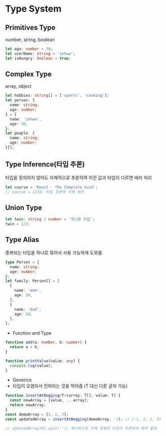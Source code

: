 # Type System

## Primitives Type

number, string, boolean

```ts
let age: number = 30;
let userName: string = 'inhwa';
let isHungry: boolean = true;
```

## Complex Type

array, object

```ts
let hobbies: string[] = ['sports', 'cooking'];
let person: {
  name: string;
  age: number;
} = {
  name: 'inhwa',
  age: 30,
};
let peaple: {
  name: string;
  age: number;
}[];
```

## Type Inference(타입 추론)

타입을 정의하지 않아도 자체적으로 추론하여 이전 값과 타입이 다르면 에러 처리

```ts
let course = 'React - The Complete Guid';
// course = 1234; 타입 추론에 의해 에러
```

## Union Type

```ts
let twin: string | number = '유니온 타입';
twin = 123;
```

## Type Alias

중복되는 타입을 하나로 묶어서 사용 가능하게 도와줌

```ts
type Person = {
  name: string;
  age: number;
};
let family: Person[] = [
  {
    name: 'mom',
    age: 50,
  },
  {
    name: 'dad',
    age: 50,
  },
];
```

* Function and Type

```ts
function add(a: number, b: number) {
  return a + b;
}

function printValue(value: any) {
  console.log(value);
}
```

* Generics
* 타입이 오염되서 전파되는 것을 막아줌 (T 대신 다른 글자 가능)

```ts
function insertAtBegging<T>(array: T[], value: T) {
  const newArray = [value, ...array];
  return newArray;
}
const demoArray = [1, 2, 3];
const updatedArray = insertAtBegging(demoArray, -1); // [-1, 1, 2, 3]

// updatedArray[0].spit(''); 제너릭으로 인해 정확한 타입이 추론되어 에러 발생
```
